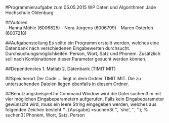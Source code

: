 #Programmieraufgabe zum 05.05.2015
         WP Daten und Algorithmen
         Jade Hochschule Oldenburg

##Autoren  
          - Hanna Möhle (6006825)
          - Nora Jürgens (6006799)
          - Maren Osterloh (6007218)

##Aufgabenstellung
         Es sollte ein Programm erstellt werden, welches eine Datenbank nach verschiedenen Eingabewerten durchsucht.
         Durchsuchungsmöglichkeiten: Person, Wort, Satz und Phonem.
         Zusätzlich soll nach Kombinationen dieser Parameter gesucht werden können.
    
##Dependencies
         1. Matlab
         2. Datenbank (TIMIT MIT)

##Speicherort
         Der Code ... liegt in dem Ordner TIMIT MIT.
         Die zu untersuchenden Dateien liegen ebenfalls in diesem Ordner.

##Benutzungsbeispiel
         Im Command Window wird die Datei suchen3.m mit vier möglichen Eingabeparametern aufgerufen.
         Falls kein Eingabeparameter gewünscht wird, muss ein leere String eingegeben werden, welches
         aus folgenden Zeichen besteht **''**.
         [Ausgabe] =suchen3( '', 'she', '', '');
         % suchen3( Phonem, Wort, Satz, Person
         



